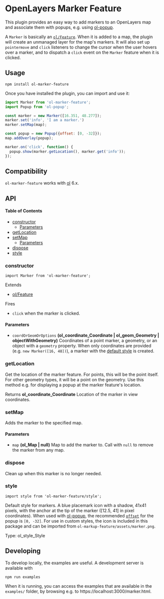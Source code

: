 # OpenLayers Marker Feature

This plugin provides an easy way to add markers to an OpenLayers map and associate them with popups, e.g. using [ol-popup](https://npmjs.com/package/ol-popup).

A `Marker` is basically an [`ol/Feature`](https://openlayers.org/en/latest/apidoc/module-ol_Feature-Feature.html). When it is added to a map, the plugin will create an unmanaged layer for the map's markers. It will also set up `pointermove` and `click` listeners to change the cursor when the user hovers over a marker, and to dispatch a `click` event on the `Marker` feature when it is clicked.

## Usage

    npm install ol-marker-feature

Once you have installed the plugin, you can import and use it:

```js
import Marker from 'ol-marker-feature';
import Popup from 'ol-popup';

const marker = new Marker([16.351, 48.277]);
marker.set('info', 'I am a marker.')
marker.setMap(map);

const popup = new Popup({offset: [0, -32]});
map.addOverlay(popup);

marker.on('click', function() {
  popup.show(marker.getLocation(), marker.get('info'));
});
```

## Compatibility

`ol-marker-feature` works with [ol](https://npmjs.com/packge/ol) 6.x.

## API

<!-- Generated by documentation.js. Update this documentation by updating the source code. -->

#### Table of Contents

*   [constructor](#constructor)
    *   [Parameters](#parameters)
*   [getLocation](#getlocation)
*   [setMap](#setmap)
    *   [Parameters](#parameters-1)
*   [dispose](#dispose)
*   [style](#style)

### constructor

`import Marker from 'ol-marker-feature';`

Extends

*   [ol/Feature](https://openlayers.org/en/latest/apidoc/module-ol_Feature-Feature.html)

Fires

*   `click` when the marker is clicked.

#### Parameters

*   `coordOrGeomOrOptions` **(ol_coordinate_Coordinate | ol_geom_Geometry | objectWithGeometry)** Coordinates of a point marker, a geometry, or an object with a `geometry` property. When only
    coordinates are provided  (e.g. `new Marker([16, 48])`), a marker with the
    [default style](#style) is created.

### getLocation

Get the location of the marker feature. For points, this will be the point itself.
For other geometry types, it will be a point on the geometry. Use this method e.g. for
displaying a popup at the marker feature's location.

Returns **ol_coordinate_Coordinate** Location of the marker in view coordinates.

### setMap

Adds the marker to the specified map.

#### Parameters

*   `map` **(ol_Map | null)** Map to add the marker to. Call with `null` to
    remove the marker from any map.

### dispose

Clean up when this marker is no longer needed.

### style

`import style from 'ol-marker-feature/style';`

Default style for markers. A blue placemark icon with a shadow, 41x41 pixels, with the anchor at
the tip of the marker (\[12.5, 41] in pixel coordinates). When used with
[ol-popup](https://npmjs.com/package/ol-popup), the recommended
[`offset`](https://openlayers.org/en/latest/apidoc/module-ol_Overlay-Overlay.html) for the popup
is `[0, -32]`. For use in custom styles, the icon is included in this package and can be
imported from `ol-markup-feature/assets/marker.png`.

Type: ol_style_Style

## Developing

To develop locally, the examples are useful. A development server is available with

    npm run examples

When it is running, you can access the examples that are available in the `examples/` folder, by browsing e.g. to https://localhost:3000/marker.html.
